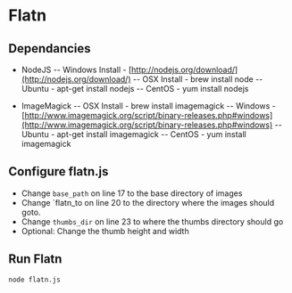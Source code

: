 # Flatn

## Dependancies
- NodeJS
-- Windows Install - [http://nodejs.org/download/](http://nodejs.org/download/)
-- OSX Install - brew install node
-- Ubuntu - apt-get install nodejs
-- CentOS - yum install nodejs

- ImageMagick
-- OSX Install - brew install imagemagick
-- Windows - [http://www.imagemagick.org/script/binary-releases.php#windows](http://www.imagemagick.org/script/binary-releases.php#windows)
-- Ubuntu - apt-get install imagemagick
-- CentOS - yum install imagemagick

## Configure flatn.js

- Change `base_path` on line 17 to the base directory of images
- Change `flatn_to on line 20 to the directory where the images should goto.
- Change `thumbs_dir` on line 23 to where the thumbs directory should go
- Optional: Change the thumb height and width

## Run Flatn
`node flatn.js`
